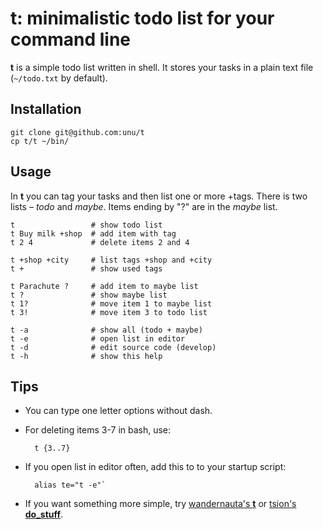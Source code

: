 <!-- vi:set syntax=markdown: -->

# t: minimalistic todo list for your command line

**t** is a simple todo list written in shell.
It stores your tasks in a plain text file (`~/todo.txt` by default).

## Installation

    git clone git@github.com:unu/t
    cp t/t ~/bin/

## Usage

In **t** you can tag your tasks and then list one or more +tags. There is two lists – *todo* and *maybe*. Items ending by "?" are in the *maybe* list.

    t                 # show todo list
    t Buy milk +shop  # add item with tag
    t 2 4             # delete items 2 and 4

    t +shop +city     # list tags +shop and +city
    t +               # show used tags
    
    t Parachute ?     # add item to maybe list
    t ?               # show maybe list
    t 1?              # move item 1 to maybe list
    t 3!              # move item 3 to todo list

    t -a              # show all (todo + maybe)
    t -e              # open list in editor
    t -d              # edit source code (develop)
    t -h              # show this help

## Tips

- You can type one letter options without dash.
- For deleting items 3-7 in bash, use:

        t {3..7}

- If you open list in editor often, add this to to your startup script:
        
        alias te="t -e"`

- If you want something more simple, try [wandernauta's **t**][wt] or [tsion's **do\_stuff**][do_stuff].

[wt]: http://github.com/wandernauta/t
[do_stuff]: http://github.com/tsion/do_stuff
